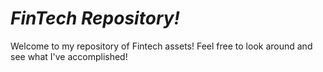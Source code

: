 # *FinTech Repository!*

Welcome to my repository of Fintech assets!  Feel free to look around and see what I've accomplished!